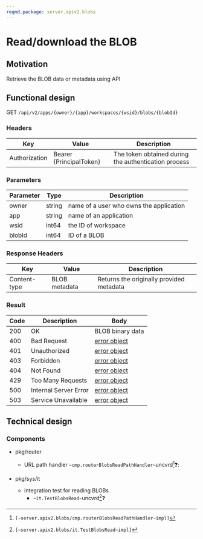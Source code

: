 ```yaml
---
reqmd.package: server.apiv2.blobs
---
```


# Read/download the BLOB 
## Motivation
Retrieve the BLOB data or metadata using API

## Functional design
GET `/api/v2/apps/{owner}/{app}/workspaces/{wsid}/blobs/{blobId}`

### Headers
| Key | Value | Description
| --- | --- | --- |
| Authorization | Bearer {PrincipalToken} | The token obtained during the authentication process |

### Parameters
| Parameter | Type | Description |
| --- | --- | --- |
| owner | string | name of a user who owns the application |
| app | string | name of an application |
| wsid | int64 | the ID of workspace |
| blobId | int64 | ID of a BLOB |

### Response Headers
| Key | Value | Description
| --- | --- | --- |
| Content-type | BLOB metadata| Returns the originally provided metadata |


### Result
| Code | Description | Body |
| --- | --- | --- |
| 200 | OK | BLOB binary data |
| 400 | Bad Request | [error object](conventions.md#errors) |
| 401 | Unauthorized | [error object](conventions.md#errors) |
| 403 | Forbidden | [error object](conventions.md#errors) |
| 404 | Not Found | [error object](conventions.md#errors) |
| 429 | Too Many Requests | [error object](conventions.md#errors) |
| 500 | Internal Server Error | [error object](conventions.md#errors) |
| 503 | Service Unavailable | [error object](conventions.md#errors) |

## Technical design
### Components  
- pkg/router
  - URL path handler `~cmp.routerBlobsReadPathHandler~`uncvrd[^1]❓:

- pkg/sys/it
    - integration test for reading BLOBs
        - `~it.TestBlobsRead~`uncvrd[^2]❓

[^1]: `[~server.apiv2.blobs/cmp.routerBlobsReadPathHandler~impl]`
[^2]: `[~server.apiv2.blobs/it.TestBlobsRead~impl]`
